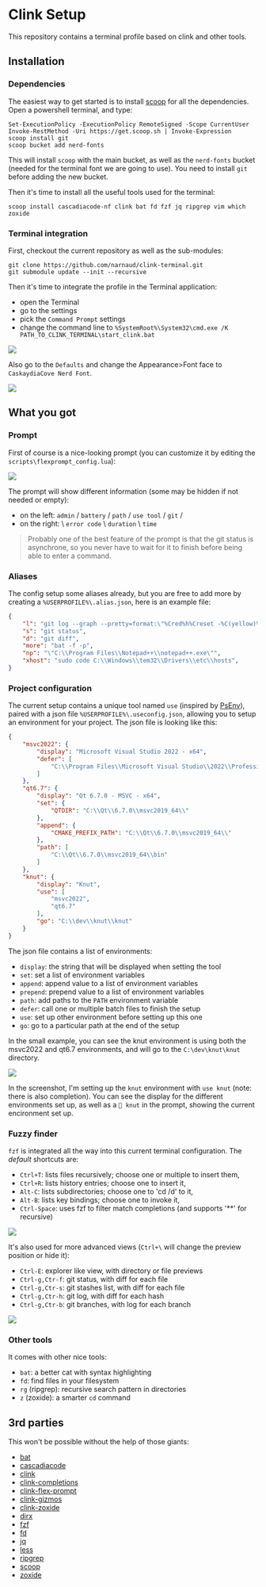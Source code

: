 # Clink Setup

This repository contains a terminal profile based on clink and other tools.

## Installation

### Dependencies

The easiest way to get started is to install [scoop](https://scoop.sh/) for all the dependencies. Open a powershell terminal, and type:

```pwsh
Set-ExecutionPolicy -ExecutionPolicy RemoteSigned -Scope CurrentUser
Invoke-RestMethod -Uri https://get.scoop.sh | Invoke-Expression
scoop install git
scoop bucket add nerd-fonts
```

This will install `scoop` with the main bucket, as well as the `nerd-fonts` bucket (needed for the terminal font we are going to use). You need to install `git` before adding the new bucket.

Then it's time to install all the useful tools used for the terminal:

```
scoop install cascadiacode-nf clink bat fd fzf jq ripgrep vim which zoxide
```

### Terminal integration

First, checkout the current repository as well as the sub-modules:

```
git clone https://github.com/narnaud/clink-terminal.git
git submodule update --init --recursive
```

Then it's time to integrate the profile in the Terminal application:

- open the Terminal
- go to the settings
- pick the `Command Prompt` settings
- change the command line to `%SystemRoot%\System32\cmd.exe /K PATH_TO_CLINK_TERMINAL\start_clink.bat`

![](assets/terminal.png)

Also go to the `Defaults` and change the Appearance>Font face to `CaskaydiaCove Nerd Font`.

![](assets/terminal2.png)

## What you got

### Prompt

First of course is a nice-looking prompt (you can customize it by editing the `scripts\flexprompt_config.lua`):

![](assets/prompt.png)

The prompt will show different information (some may be hidden if not needed or empty):

- on the left: `admin` / `battery` / `path` / `use tool` / `git` /
- on the right: \ `error code` \ `duration` \ `time`

> Probably one of the best feature of the prompt is that the git status is asynchrone, so you never have to wait for it to finish before being able to enter a command.

### Aliases

The config setup some aliases already, but you are free to add more by creating a `%USERPROFILE%\.alias.json`, here is an example file:

```json
{
    "l": "git log --graph --pretty=format:\"%Cred%h%Creset -%C(yellow)%d%Creset %s %Cgreen(%cr) %C(bold blue)<%an>%Creset\" --abbrev-commit --date=relative",
    "s": "git status",
    "d": "git diff",
    "more": "bat -f -p",
    "np": "\"C:\\Program Files\\Notepad++\\notepad++.exe\"",
    "xhost": "sudo code C:\\Windows\\tem32\\Drivers\\etc\\hosts",
}
```

### Project configuration

The current setup contains a unique tool named `use` (inspired by [PsEnv](https://github.com/KierDugan/PsEnv)), paired with a json file `%USERPROFILE%\.useconfig.json`, allowing you to setup an environment for your project. The json file is looking like this:

```json
{
    "msvc2022": {
        "display": "Microsoft Visual Studio 2022 - x64",
        "defer": [
            "C:\\Program Files\\Microsoft Visual Studio\\2022\\Professional\\VC\\Auxiliary\\Build\\vcvars64.bat"
        ]
    },
    "qt6.7": {
        "display": "Qt 6.7.0 - MSVC - x64",
        "set": {
            "QTDIR": "C:\\Qt\\6.7.0\\msvc2019_64\\"
        },
        "append": {
            "CMAKE_PREFIX_PATH": "C:\\Qt\\6.7.0\\msvc2019_64\\"
        },
        "path": [
            "C:\\Qt\\6.7.0\\msvc2019_64\\bin"
        ]
    },
    "knut": {
        "display": "Knut",
        "use": [
            "msvc2022",
            "qt6.7"
        ],
        "go": "C:\\dev\\knut\\knut"
    }
}
```

The json file contains a list of environments:

- `display`: the string that will be displayed when setting the tool
- `set`: set a list of environment variables
- `append`: append value to a list of environment variables
- `prepend`: prepend value to a list of environment variables
- `path`: add paths to the `PATH` environment variable
- `defer`: call one or multiple batch files to finish the setup
- `use`: set up other environment before setting up this one
- `go`: go to a particular path at the end of the setup

In the small example, you can see the knut environment is using both the msvc2022 and qt6.7 environments, and will go to the `C:\dev\knut\knut` directory.

![](assets/use.png)

In the screenshot, I'm setting up the `knut` environment with `use knut` (note: there is also completion). You can see the display for the different environments set up, as well as a `󱁤 knut` in the prompt, showing the current encironment set up.

### Fuzzy finder

`fzf` is integrated all the way into this current terminal configuration. The _default_ shortcuts are:

- `Ctrl+T`: lists files recursively; choose one or multiple to insert them,
- `Ctrl+R`: lists history entries; choose one to insert it,
- `Alt-C`: lists subdirectories; choose one to 'cd /d' to it,
- `Alt-B`: lists key bindings; choose one to invoke it,
- `Ctrl-Space`: uses fzf to filter match completions (and supports '**' for recursive)

![](assets/fzf-files.png)

It's also used for more advanced views (`Ctrl+\` will change the preview position or hide it):

- `Ctrl-E`: explorer like view, with directory or file previews
- `Ctrl-g,Ctr-f`: git status, with diff for each file
- `Ctrl-g,Ctr-s`: git stashes list, with diff for each file
- `Ctrl-g,Ctr-h`: git log, with diff for each hash
- `Ctrl-g,Ctr-b`: git branches, with log for each branch

![](assets/fzf-git-branches.png)

### Other tools

It comes with other nice tools:

- `bat`: a better cat with syntax highlighting
- `fd`: find files in your filesystem
- `rg` (ripgrep): recursive search pattern in directories
- `z` (zoxide): a smarter `cd` command

## 3rd parties

This won't be possible without the help of those giants:

- [bat](https://github.com/sharkdp/bat)
- [cascadiacode](https://github.com/microsoft/cascadia-code)
- [clink](https://chrisant996.github.io/clink/)
- [clink-completions](https://github.com/vladimir-kotikov/clink-completions)
- [clink-flex-prompt](https://github.com/chrisant996/clink-flex-prompt)
- [clink-gizmos](https://github.com/chrisant996/clink-gizmos)
- [clink-zoxide](https://github.com/shunsambongi/clink-zoxide)
- [dirx](https://github.com/chrisant996/dirx)
- [fzf](https://github.com/junegunn/fzf)
- [fd](https://github.com/sharkdp/fd)
- [jq](https://jqlang.github.io/jq/)
- [less](https://greenwoodsoftware.com/less/)
- [ripgrep](https://github.com/BurntSushi/ripgrep)
- [scoop](https://github.com/ScoopInstaller/Scoop)
- [zoxide](https://github.com/ajeetdsouza/zoxide)
